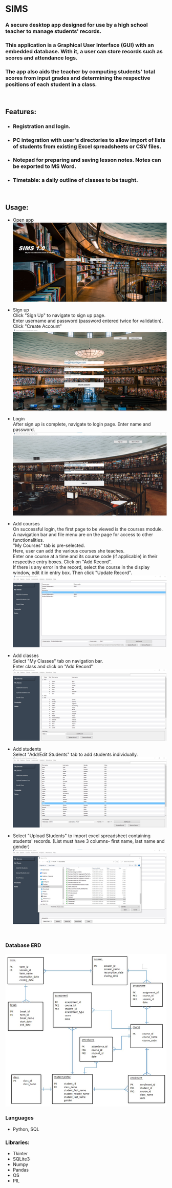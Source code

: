 # SIMS

### A secure desktop app designed for use by a high school teacher to manage students' records.

### This application is a Graphical User Interface (GUI) with an embedded database. With it, a user can store records such as scores and attendance logs.
### The app also aids the teacher by computing students' total scores from input grades and determining the respective positions of each student in a class.
<br>

## Features:
* ### Registration and login.
* ### PC integration with user's directories to allow import of lists of students from existing Excel spreadsheets or CSV files.
* ### Notepad for preparing and saving lesson notes. Notes can be exported to MS Word.
* ### Timetable: a daily outline of classes to be taught. 
<br>

## Usage:
* Open app  
![](images/sims%20intro.jpg)

* Sign up  
Click "Sign Up" to navigate to sign up page.  
Enter username and password (password entered twice for validation).
Click "Create Account"
![](images/signup.jpg)


* Login  
After sign up is complete, navigate to login page.
Enter name and password.
![](images/login.jpg)


* Add courses  
On successful login, the first page to be viewed is the courses module.  
A navigation bar and file menu are on the page for access to other functionalities.  
"My Courses" tab is pre-selected.  
Here, user can add the various courses she teaches.  
Enter one course at a time and its course code (if applicable) in their respective entry boxes. Click on "Add Record".  
If there is any error in the record, select the course in the display window, edit it in entry box. Then click "Update Record".
![](images/mycourses.jpg)


* Add classes  
Select "My Classes" tab on navigation bar.  
Enter class and click on "Add Record"
![](images/myclasses.jpg)


* Add students  
Select "Add/Edit Students" tab to add students individually.
![](images/addstudents.jpg)

* Select "Upload Students" to import excel spreadsheet containing students' records. (List must have 3 columns- first name, last name and gender)  
![](images/uploadstudents.jpg)

<br>

### Database ERD
![](images/sims%20ERD.jpg)
### Languages
* Python, SQL

### Libraries:
* Tkinter
* SQLite3
* Numpy
* Pandas
* OS
* PIL

  
